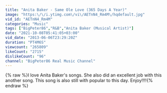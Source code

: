 ```yaml
---
title: "Anita Baker - Same Ole Love (365 Days A Year)"
image: "https:\/\/i.ytimg.com\/vi\/AETnN4_Rm4M\/hqdefault.jpg"
vid_id: "AETnN4_Rm4M"
categories: "Music"
tags: ["BigPeter86","R&B","Anita Baker (Musical Artist)"]
date: "2021-10-08T05:41:05+03:00"
vid_date: "2013-06-06T23:29:20Z"
duration: "PT4M6S"
viewcount: "265809"
likeCount: "2715"
dislikeCount: "96"
channel: "BigPeter86 Real Music Channel"
---
```

{% raw %}I love Anita Baker's songs. She also did an excellent job with this another song. This song is also still with popular to this day. Enjoy!!!!{% endraw %}
